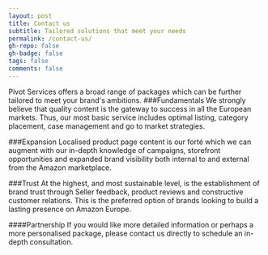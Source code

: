 ```yaml
---
layout: post
title: Contact us
subtitle: Tailored solutions that meet your needs
permalink: /contact-us/
gh-repo: false
gh-badge: false
tags: false
comments: false
---
```

Pivot Services offers a broad range of packages which can be further tailored to meet your brand's ambitions.
###Fundamentals
We strongly believe that quality content is the gateway to success in all the European markets. Thus, our most basic service includes optimal listing, category placement, case management and go to market strategies. 

###Expansion
Localised product page content is our forté which we can augment with our in-depth knowledge of campaigns, storefront opportunities and expanded brand visibility both internal to and external from the Amazon marketplace.

###Trust
At the highest, and most sustainable level, is the establishment of brand trust through Seller feedback, product reviews and constructive customer relations. This is the preferred option of brands looking to build a lasting presence on Amazon Europe.

####Partnership
If you would like more detailed information or perhaps a more personalised package, please contact us directly to schedule an in-depth consultation.
